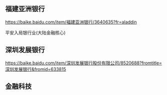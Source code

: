 ## 福建亚洲银行
https://baike.baidu.com/item/福建亚洲银行/3640635?fr=aladdin

平安入局银行业(大陆金融核心)


## 深圳发展银行
https://baike.baidu.com/item/深圳发展银行股份有限公司/8520688?fromtitle=深圳发展银行&fromid=633815


## 金融科技

